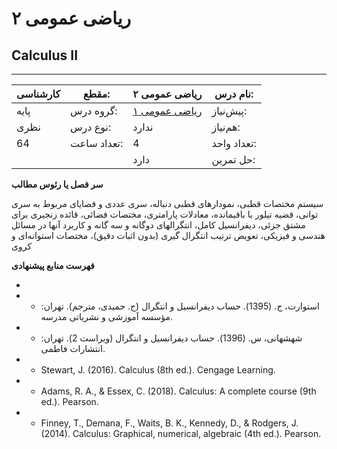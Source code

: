 # ریاضی عمومی ۲
## Calculus II
_______________________________________________________________________________
| کارشناسی | مقطع:       | ریاضی عمومی ۲                          | نام درس:    |
| -------- | ----------- | -------------------------------------- | ----------- |
| پایه     | گروه درس:   | [ریاضی عمومی ۱](../base/Calculus-I.md) | پیش‌نیاز:   |
| نظری     | نوع درس:    | ندارد                                  | هم‌نیاز:    |
| 64       | تعداد ساعت: | 4                                      | تعداد واحد: |
|          |             |  دارد                                  | حل تمرین:   |

**سر فصل یا رئوس مطالب**

سیستم مختصات قطبی، نمودارهای قطبی دنباله، سری عددی و قضایای مربوط به سری توانی، قضیه تیلور با باقیمانده، معادلات پارامتری، مختصات فضائی، قائده زنجیری برای مشتق جزئی، دیفرانسیل کامل، انتگرالهای دوگانه و سه گانه و کاربرد آنها در مسائل هندسی و فیزیکی، تعویض ترتیب انتگرال گیری (بدون اثبات دقیق)، مختصات استوانه‌ای و کروی

**فهرست منابع پیشنهادی**

-

- - استوارت، ج. (1395). حساب دیفرانسیل و انتگرال (ج. حمیدی، مترجم). تهران: مؤسسه آموزشی و نشریاتی مدرسه.

- - شهشهانی، س. (1396). حساب دیفرانسیل و انتگرال (ویراست 2). تهران: انتشارات فاطمی.

- - Stewart, J. (2016). Calculus (8th ed.). Cengage Learning.

- - Adams, R. A., & Essex, C. (2018). Calculus: A complete course (9th ed.). Pearson.

- - Finney, T., Demana, F., Waits, B. K., Kennedy, D., & Rodgers, J. (2014). Calculus: Graphical, numerical, algebraic (4th ed.). Pearson.
